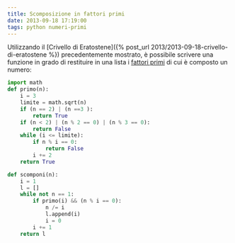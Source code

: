 ```yaml
---
title: Scomposizione in fattori primi
date: 2013-09-18 17:19:00
tags: python numeri-primi
---
```


Utilizzando il [Crivello di Eratostene]({% post_url 2013/2013-09-18-crivello-di-eratostene %}) precedentemente mostrato, è possibile scrivere una funzione in grado di
restituire in una lista i [fattori primi](https://it.wikipedia.org/wiki/Fattorizzazione) di cui è composto
un numero:

```python
import math
def primo(n):
    i = 3
    limite = math.sqrt(n)
    if (n == 2) | (n ==3 ):
        return True
    if (n < 2) | (n % 2 == 0) | (n % 3 == 0):
        return False
    while (i <= limite):
        if n % i == 0:
            return False
        i += 2
    return True

def scomponi(n):
    i = 1
    l = []
    while not n == 1:
        if primo(i) && (n % i == 0):
            n /= i
            l.append(i)
            i = 0
        i += 1
    return l
```

